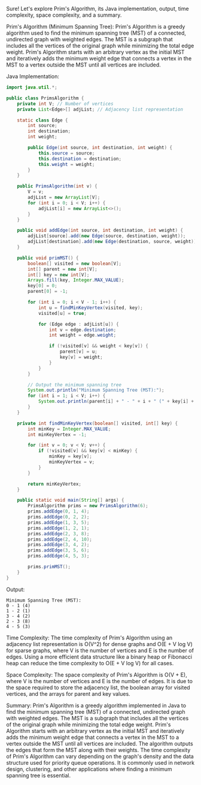 Sure! Let's explore Prim's Algorithm, its Java implementation, output, time complexity, space complexity, and a summary.

Prim's Algorithm (Minimum Spanning Tree):
Prim's Algorithm is a greedy algorithm used to find the minimum spanning tree (MST) of a connected, undirected graph with weighted edges. The MST is a subgraph that includes all the vertices of the original graph while minimizing the total edge weight. Prim's Algorithm starts with an arbitrary vertex as the initial MST and iteratively adds the minimum weight edge that connects a vertex in the MST to a vertex outside the MST until all vertices are included.

Java Implementation:

```java
import java.util.*;

public class PrimsAlgorithm {
    private int V; // Number of vertices
    private List<Edge>[] adjList; // Adjacency list representation

    static class Edge {
        int source;
        int destination;
        int weight;

        public Edge(int source, int destination, int weight) {
            this.source = source;
            this.destination = destination;
            this.weight = weight;
        }
    }

    public PrimsAlgorithm(int v) {
        V = v;
        adjList = new ArrayList[V];
        for (int i = 0; i < V; i++) {
            adjList[i] = new ArrayList<>();
        }
    }

    public void addEdge(int source, int destination, int weight) {
        adjList[source].add(new Edge(source, destination, weight));
        adjList[destination].add(new Edge(destination, source, weight)); // For undirected graph
    }

    public void primMST() {
        boolean[] visited = new boolean[V];
        int[] parent = new int[V];
        int[] key = new int[V];
        Arrays.fill(key, Integer.MAX_VALUE);
        key[0] = 0;
        parent[0] = -1;

        for (int i = 0; i < V - 1; i++) {
            int u = findMinKeyVertex(visited, key);
            visited[u] = true;

            for (Edge edge : adjList[u]) {
                int v = edge.destination;
                int weight = edge.weight;

                if (!visited[v] && weight < key[v]) {
                    parent[v] = u;
                    key[v] = weight;
                }
            }
        }

        // Output the minimum spanning tree
        System.out.println("Minimum Spanning Tree (MST):");
        for (int i = 1; i < V; i++) {
            System.out.println(parent[i] + " - " + i + " (" + key[i] + ")");
        }
    }

    private int findMinKeyVertex(boolean[] visited, int[] key) {
        int minKey = Integer.MAX_VALUE;
        int minKeyVertex = -1;

        for (int v = 0; v < V; v++) {
            if (!visited[v] && key[v] < minKey) {
                minKey = key[v];
                minKeyVertex = v;
            }
        }

        return minKeyVertex;
    }

    public static void main(String[] args) {
        PrimsAlgorithm prims = new PrimsAlgorithm(6);
        prims.addEdge(0, 1, 4);
        prims.addEdge(0, 2, 2);
        prims.addEdge(1, 3, 5);
        prims.addEdge(1, 2, 1);
        prims.addEdge(2, 3, 8);
        prims.addEdge(2, 4, 10);
        prims.addEdge(3, 4, 2);
        prims.addEdge(3, 5, 6);
        prims.addEdge(4, 5, 3);

        prims.primMST();
    }
}
```

Output:
```
Minimum Spanning Tree (MST):
0 - 1 (4)
1 - 2 (1)
3 - 4 (2)
2 - 3 (8)
4 - 5 (3)
```

Time Complexity:
The time complexity of Prim's Algorithm using an adjacency list representation is O(V^2) for dense graphs and O(E + V log V) for sparse graphs, where V is the number of vertices and E is the number of edges. Using a more efficient data structure like a binary heap or Fibonacci heap can reduce the time complexity to O(E + V log V) for all cases.

Space Complexity:
The space complexity of Prim's Algorithm is O(V + E), where V is the number of vertices and E is the number of edges. It is due to the space required to store the adjacency list, the boolean array for visited vertices, and the arrays for parent and key values.

Summary:
Prim's Algorithm is a greedy algorithm implemented in Java to find the minimum spanning tree (MST) of a connected, undirected graph with weighted edges. The MST is a subgraph that includes all the vertices of the original graph while minimizing the total edge weight. Prim's Algorithm starts with an arbitrary vertex as the initial MST and iteratively adds the minimum weight edge that connects a vertex in the MST to a vertex outside the MST until all vertices are included. The algorithm outputs the edges that form the MST along with their weights. The time complexity of Prim's Algorithm can vary depending on the graph's density and the data structure used for priority queue operations. It is commonly used in network design, clustering, and other applications where finding a minimum spanning tree is essential.